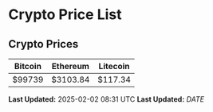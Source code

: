 # Crypto Price List

## Crypto Prices
| Bitcoin | Ethereum | Litecoin |
| ------- | -------- | -------- |
| $99739 | $3103.84 | $117.34 |
**Last Updated:** 2025-02-02 08:31 UTC
**Last Updated:** $DATE$
